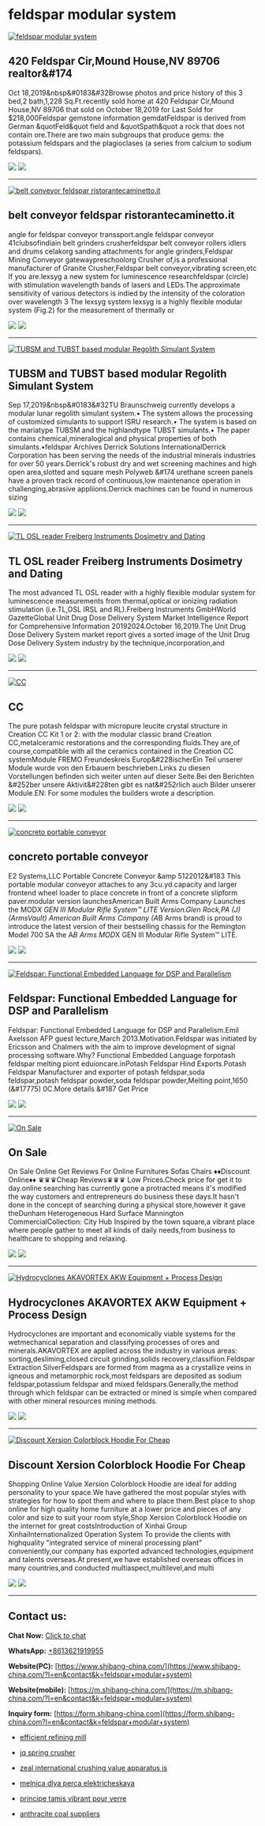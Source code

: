 # feldspar modular system

<a href="https://swt.shibang-china.com/?l=en&img&k=feldspar+modular+system" target="_blank">![feldspar modular system](http://static.shibang-china.com/all-800x300/1051.jpg)</a>

## 420 Feldspar Cir,Mound House,NV 89706 realtor&#174
Oct 18,2019&nbsp&#0183&#32Browse photos and price history of this 3 bed,2 bath,1,228 Sq.Ft.recently sold home at 420 Feldspar Cir,Mound House,NV 89706 that sold on October 18,2019 for Last Sold for $218,000Feldspar gemstone information gemdatFeldspar is derived from German &quotFeld&quot field and &quotSpath&quot a rock that does not contain ore.There are two main subgroups that produce gems: the potassium feldspars and the plagioclases (a series from calcium to sodium feldspars).


<a href="https://whatsapp.shibangsoft.com/WhatsApp.php" target="_blank" title="WhatsApp">![](http://static.shibang-china.com/icon/whatsapp.png)</a> <a href="https://swt.shibang-china.com/?l=en&icon&k=feldspar+modular+system" target="_blank">![](http://static.shibang-china.com/icon/chat-en.png)</a>

---

<a href="https://swt.shibang-china.com/?l=en&img&k=feldspar+modular+system" target="_blank">![belt conveyor feldspar ristorantecaminetto.it](http://static.shibang-china.com/all-800x300/131.jpg)</a>

## belt conveyor feldspar ristorantecaminetto.it
angle for feldspar conveyor transsport.angle feldspar conveyor 41clubsofindiain belt grinders crusherfeldspar belt conveyor rollers idlers and drums celakorg sanding attachments for angle grinders,Feldspar Mining Conveyor gatewaypreschoolorg Crusher of,is a professional manufacturer of Granite Crusher,Feldspar belt conveyor,vibrating screen,etc If you are.lexsyg a new system for luminescence researchfeldspar (circle) with stimulation wavelength bands of lasers and LEDs.The approximate sensitivity of various detectors is indied by the intensity of the coloration over wavelength 3 The lexsyg system lexsyg is a highly flexible modular system (Fig.2) for the measurement of thermally or


<a href="https://whatsapp.shibangsoft.com/WhatsApp.php" target="_blank" title="WhatsApp">![](http://static.shibang-china.com/icon/whatsapp.png)</a> <a href="https://swt.shibang-china.com/?l=en&icon&k=feldspar+modular+system" target="_blank">![](http://static.shibang-china.com/icon/chat-en.png)</a>

---

<a href="https://swt.shibang-china.com/?l=en&img&k=feldspar+modular+system" target="_blank">![TUBSM and TUBST based modular Regolith Simulant System](http://static.shibang-china.com/all-800x300/1149.jpg)</a>

## TUBSM and TUBST based modular Regolith Simulant System
Sep 17,2019&nbsp&#0183&#32TU Braunschweig currently develops a modular lunar regolith simulant system.• The system allows the processing of customized simulants to support ISRU research.• The system is based on the mariatype TUBSM and the highlandtype TUBST simulants.• The paper contains chemical,mineralogical and physical properties of both simulants.•feldspar Archives Derrick Solutions InternationalDerrick Corporation has been serving the needs of the industrial minerals industries for over 50 years.Derrick's robust dry and wet screening machines and high open area,slotted and square mesh Polyweb &#174 urethane screen panels have a proven track record of continuous,low maintenance operation in challenging,abrasive appliions.Derrick machines can be found in numerous sizing


<a href="https://whatsapp.shibangsoft.com/WhatsApp.php" target="_blank" title="WhatsApp">![](http://static.shibang-china.com/icon/whatsapp.png)</a> <a href="https://swt.shibang-china.com/?l=en&icon&k=feldspar+modular+system" target="_blank">![](http://static.shibang-china.com/icon/chat-en.png)</a>

---

<a href="https://swt.shibang-china.com/?l=en&img&k=feldspar+modular+system" target="_blank">![TL OSL reader Freiberg Instruments Dosimetry and Dating](http://static.shibang-china.com/all-800x300/1219.jpg)</a>

## TL OSL reader Freiberg Instruments Dosimetry and Dating
The most advanced TL OSL reader with a highly flexible modular system for luminescence measurements from thermal,optical or ionizing radiation stimulation (i.e.TL,OSL IRSL and RL).Freiberg Instruments GmbHWorld GazetteGlobal Unit Drug Dose Delivery System Market Intelligence Report for Comprehensive Information 20192024.October 16,2019.The Unit Drug Dose Delivery System market report gives a sorted image of the Unit Drug Dose Delivery System industry by the technique,incorporation,and


<a href="https://whatsapp.shibangsoft.com/WhatsApp.php" target="_blank" title="WhatsApp">![](http://static.shibang-china.com/icon/whatsapp.png)</a> <a href="https://swt.shibang-china.com/?l=en&icon&k=feldspar+modular+system" target="_blank">![](http://static.shibang-china.com/icon/chat-en.png)</a>

---

<a href="https://swt.shibang-china.com/?l=en&img&k=feldspar+modular+system" target="_blank">![CC](http://static.shibang-china.com/all-800x300/548.jpg)</a>

## CC
The pure potash feldspar with micropure leucite crystal structure in Creation CC Kit 1 or 2: with the modular classic brand Creation CC,metalceramic restorations and the corresponding fluids.They are,of course,compatible with all the ceramics contained in the Creation CC systemModule FREMO Freundeskreis Europ&#228ischerEin Teil unserer Module wurde von den Erbauern beschrieben.Links zu diesen Vorstellungen befinden sich weiter unten auf dieser Seite.Bei den Berichten &#252ber unsere Aktivit&#228ten gibt es nat&#252rlich auch Bilder unserer Module.EN: For some modules the builders wrote a description.


<a href="https://whatsapp.shibangsoft.com/WhatsApp.php" target="_blank" title="WhatsApp">![](http://static.shibang-china.com/icon/whatsapp.png)</a> <a href="https://swt.shibang-china.com/?l=en&icon&k=feldspar+modular+system" target="_blank">![](http://static.shibang-china.com/icon/chat-en.png)</a>

---

<a href="https://swt.shibang-china.com/?l=en&img&k=feldspar+modular+system" target="_blank">![concreto portable conveyor](http://static.shibang-china.com/all-800x300/794.jpg)</a>

## concreto portable conveyor
E2 Systems,LLC Portable Concrete Conveyor &amp 5122012&#183 This portable modular conveyor attaches to any 3cu.yd.capacity and larger frontend wheel loader to place concrete in front of a concrete slipform paver.modular version launchesAmerican Built Arms Company Launches the MOD*X GEN III Modular Rifle System™ LITE Version.Glen Rock,PA (J) (ArmsVault) American Built Arms Company (A*B Arms brand) is proud to introduce the latest version of their bestselling chassis for the Remington Model 700 SA the A*B Arms MOD*X GEN III Modular Rifle System™ LITE.


<a href="https://whatsapp.shibangsoft.com/WhatsApp.php" target="_blank" title="WhatsApp">![](http://static.shibang-china.com/icon/whatsapp.png)</a> <a href="https://swt.shibang-china.com/?l=en&icon&k=feldspar+modular+system" target="_blank">![](http://static.shibang-china.com/icon/chat-en.png)</a>

---

<a href="https://swt.shibang-china.com/?l=en&img&k=feldspar+modular+system" target="_blank">![Feldspar: Functional Embedded Language for DSP and Parallelism](http://static.shibang-china.com/all-800x300/1380.jpg)</a>

## Feldspar: Functional Embedded Language for DSP and Parallelism
Feldspar: Functional Embedded Language for DSP and Parallelism.Emil Axelsson AFP guest lecture,March 2013.Motivation.Feldspar was initiated by Ericsson and Chalmers with the aim to improve development of signal processing software.Why? Functional Embedded Language forpotash feldspar melting piont eduioncare.inPotash Feldspar Hind Exports.Potash Feldspar Manufacturer and exporter of potash feldspar,soda feldspar,potash feldspar powder,soda feldspar powder,Melting point,1650 (&#17775) 0C.More details &#187 Get Price


<a href="https://whatsapp.shibangsoft.com/WhatsApp.php" target="_blank" title="WhatsApp">![](http://static.shibang-china.com/icon/whatsapp.png)</a> <a href="https://swt.shibang-china.com/?l=en&icon&k=feldspar+modular+system" target="_blank">![](http://static.shibang-china.com/icon/chat-en.png)</a>

---

<a href="https://swt.shibang-china.com/?l=en&img&k=feldspar+modular+system" target="_blank">![On Sale](http://static.shibang-china.com/all-800x300/415.jpg)</a>

## On Sale
On Sale Online Get Reviews For Online Furnitures Sofas Chairs ♦♦Discount Online♦♦ ♛♛♛Cheap Reviews♛♛♛ Low Prices.Check price for get it to day.online searching has currently gone a protracted means it's modified the way customers and entrepreneurs do business these days.It hasn't done in the concept of searching during a physical store,however it gave theDunham Heterogeneous Hard Surface Mannington CommercialCollection: City Hub Inspired by the town square,a vibrant place where people gather to meet all kinds of daily needs,from business to healthcare to shopping and relaxing.


<a href="https://whatsapp.shibangsoft.com/WhatsApp.php" target="_blank" title="WhatsApp">![](http://static.shibang-china.com/icon/whatsapp.png)</a> <a href="https://swt.shibang-china.com/?l=en&icon&k=feldspar+modular+system" target="_blank">![](http://static.shibang-china.com/icon/chat-en.png)</a>

---

<a href="https://swt.shibang-china.com/?l=en&img&k=feldspar+modular+system" target="_blank">![Hydrocyclones AKAVORTEX AKW Equipment + Process Design](http://static.shibang-china.com/all-800x300/1390.jpg)</a>

## Hydrocyclones AKAVORTEX AKW Equipment + Process Design
Hydrocyclones are important and economically viable systems for the wetmechanical separation and classifying processes of ores and minerals.AKAVORTEX are applied across the industry in various areas: sorting,desliming,closed circuit grinding,solids recovery,classifiion.Feldspar Extraction SilverFeldspars are formed from magma as a crystallize veins in igneous and metamorphic rock,most feldspars are deposited as sodium feldspar,potassium feldspar and mixed feldspars.Generally,the method through which feldspar can be extracted or mined is simple when compared with other mineral resources mining methods.


<a href="https://whatsapp.shibangsoft.com/WhatsApp.php" target="_blank" title="WhatsApp">![](http://static.shibang-china.com/icon/whatsapp.png)</a> <a href="https://swt.shibang-china.com/?l=en&icon&k=feldspar+modular+system" target="_blank">![](http://static.shibang-china.com/icon/chat-en.png)</a>

---

<a href="https://swt.shibang-china.com/?l=en&img&k=feldspar+modular+system" target="_blank">![Discount Xersion Colorblock Hoodie For Cheap](http://static.shibang-china.com/all-800x300/28.jpg)</a>

## Discount Xersion Colorblock Hoodie For Cheap
Shopping Online Value Xersion Colorblock Hoodie are ideal for adding personality to your space.We have gathered the most popular styles with strategies for how to spot them and where to place them.Best place to shop online for high quality home furniture at a lower price and pieces of any color and size to suit your room style,Shop Xersion Colorblock Hoodie on the internet for great costsIntroduction of Xinhai Group XinhaiInternationalized Operation System To provide the clients with highquality "integrated service of mineral processing plant" conveniently,our company has exported advanced technologies,equipment and talents overseas.At present,we have established overseas offices in many countries,and conducted multiaspect,multilevel,and multi


<a href="https://whatsapp.shibangsoft.com/WhatsApp.php" target="_blank" title="WhatsApp">![](http://static.shibang-china.com/icon/whatsapp.png)</a> <a href="https://swt.shibang-china.com/?l=en&icon&k=feldspar+modular+system" target="_blank">![](http://static.shibang-china.com/icon/chat-en.png)</a>

---
## Contact us:

**Chat Now:** [Click to chat](https://swt.shibang-china.com?l=en&contact&k=feldspar+modular+system)

**WhatsApp:**  [+8613621919955](https://whatsapp.shibangsoft.com/WhatsApp.php)

**Website(PC):** [https://www.shibang-china.com/](https://www.shibang-china.com/?l=en&contact&k=feldspar+modular+system)

**Website(mobile):** [https://m.shibang-china.com/](https://m.shibang-china.com/?l=en&contact&k=feldspar+modular+system)

**Inquiry form:** [https://form.shibang-china.com](https://form.shibang-china.com?l=en&contact&k=feldspar+modular+system)

* [efficient refining mill](../120/efficient%20refining%20mill.md)

* [jq spring crusher](../113/jq%20spring%20crusher.md)

* [zeal international crushing value apparatus is](../123/zeal%20international%20crushing%20value%20apparatus%20is.md)

* [melnica dlya perca elektricheskaya](../119/melnica%20dlya%20perca%20elektricheskaya.md)

* [principe tamis vibrant pour verre](../121/principe%20tamis%20vibrant%20pour%20verre.md)

* [anthracite coal suppliers](../112/anthracite%20coal%20suppliers.md)